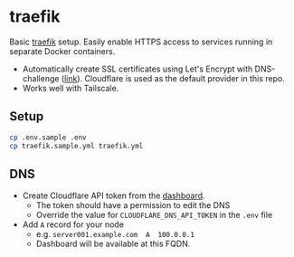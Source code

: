# traefik

Basic [traefik](https://doc.traefik.io/traefik/master/) setup. Easily enable HTTPS access to services running in separate Docker containers.
- Automatically create SSL certificates using Let's Encrypt with DNS-challenge ([link](https://doc.traefik.io/traefik/master/https/acme/)). Cloudflare is used as the default provider in this repo.
- Works well with Tailscale.

## Setup
```sh
cp .env.sample .env
cp traefik.sample.yml traefik.yml
```

## DNS
- Create Cloudflare API token from the [dashboard](https://dash.cloudflare.com/profile/api-tokens).
    - The token should have a permission to edit the DNS
    - Override the value for `CLOUDFLARE_DNS_API_TOKEN` in the `.env` file
- Add `A` record for your node
    - e.g. `server001.example.com  A  100.0.0.1`
    - Dashboard will be available at this FQDN.